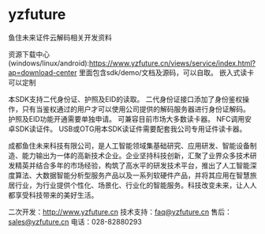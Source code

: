 # yzfuture
鱼住未来证件云解码相关开发资料

资源下载中心(windows/linux/android):https://www.yzfuture.cn/views/service/index.html?ap=download-center
里面包含sdk/demo/文档及源码，可以自取。
嵌入式读卡可以定制

本SDK支持二代身份证、护照及EID的读取。
二代身份证接口添加了身份鉴权操作，只有当鉴权通过的用户才可以使用公司提供的解码服务器进行身份证解码。
护照及EID功能开通需要单独申请。
可兼容目前市场大多数读卡器。
NFC调用安卓SDK读证件。
USB或OTG用本SDK读证件需要配套我公司专用证件读卡器。

成都鱼住未来科技有限公司，是人工智能领域集基础研究、应用研发、智能设备制造、能力输出为一体的高新技术企业。企业坚持科技创新，汇聚了业界众多技术研发精英并结合多年的市场经验，构筑了高水平的研发技术平台，推出了人工智能深度算法、大数据智能分析型服务产品以及一系列软硬件产品，并将其应用在智慧旅居行业，为行业提供个性化、场景化、行业化的智能服务。科技改变未来，让人人都享受科技带来的美好生活。

二次开发：http://www.yzfuture.cn
技术支持：faq@yzfuture.cn
售后：sales@yzfuture.cn
电话：028-82880293
